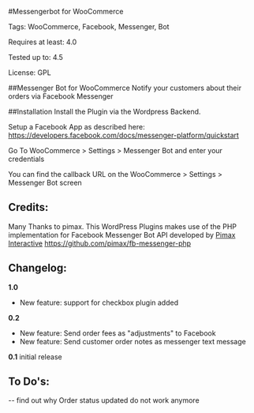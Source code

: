 #Messengerbot for WooCommerce

Tags: WooCommerce, Facebook, Messenger, Bot

Requires at least: 4.0

Tested up to: 4.5

License: GPL

##Messenger Bot for WooCommerce
Notify your customers about their orders via Facebook Messenger

##Installation
Install the Plugin via the Wordpress Backend.

Setup a Facebook App as described here:
https://developers.facebook.com/docs/messenger-platform/quickstart

Go To WooCommerce > Settings > Messenger Bot and enter your credentials

You can find the callback URL on the WooCommerce > Settings > Messenger Bot screen

## Credits:
Many Thanks to pimax. This WordPress Plugins makes use of the PHP implementation for Facebook Messenger Bot API developed by [Pimax Interactive](https://github.com/pimax)
https://github.com/pimax/fb-messenger-php

## Changelog:

**1.0**
- New feature: support for checkbox plugin added

**0.2**

- New feature: Send order fees as "adjustments" to Facebook
- New feature: Send customer order notes as messenger text message


**0.1** initial release




## To Do's:

-- find out why Order status updated do not work anymore
